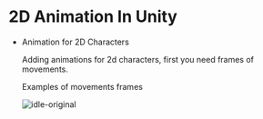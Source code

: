 # 2D Animation In Unity

- Animation for 2D Characters
  
  Adding animations for 2d characters, first you need frames of movements.
  
  Examples of movements frames
  
  ![idle-original](https://user-images.githubusercontent.com/70448242/185625307-056b89ad-a925-409a-b4dd-2e0ffd470929.png)
